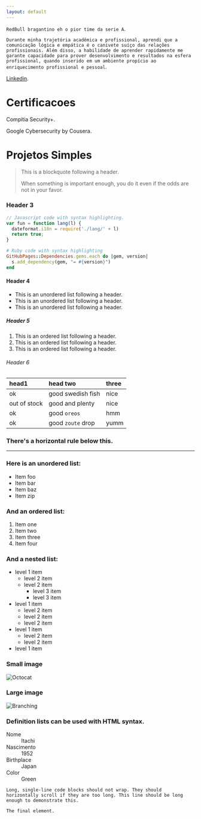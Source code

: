 ```yaml
---
layout: default
---
```


 `RedBull bragantino eh o pior time da serie A`.

`Durante minha trajetória acadêmica e profissional, aprendi que a comunicação lógica e empática é o canivete suíço das relações profissionais. Além disso, a habilidade de aprender rapidamente me garante capacidade para prover desenvolvimento e resultados na esfera profissional, quando inserido em um ambiente propício ao enriquecimento profissional e pessoal`.

[Linkedin]((https://www.linkedin.com/in/caio-sousa-perez-32b567308/)).

# Certificacoes

Compitia Security+.

Google Cybersecurity by Cousera.

# Projetos Simples 

> This is a blockquote following a header.
>
> When something is important enough, you do it even if the odds are not in your favor.

### Header 3

```js
// Javascript code with syntax highlighting.
var fun = function lang(l) {
  dateformat.i18n = require('./lang/' + l)
  return true;
}
```

```ruby
# Ruby code with syntax highlighting
GitHubPages::Dependencies.gems.each do |gem, version|
  s.add_dependency(gem, "= #{version}")
end
```

#### Header 4

*   This is an unordered list following a header.
*   This is an unordered list following a header.
*   This is an unordered list following a header.

##### Header 5

1.  This is an ordered list following a header.
2.  This is an ordered list following a header.
3.  This is an ordered list following a header.

###### Header 6

| head1        | head two          | three |
|:-------------|:------------------|:------|
| ok           | good swedish fish | nice  |
| out of stock | good and plenty   | nice  |
| ok           | good `oreos`      | hmm   |
| ok           | good `zoute` drop | yumm  |

### There's a horizontal rule below this.

* * *

### Here is an unordered list:

*   Item foo
*   Item bar
*   Item baz
*   Item zip

### And an ordered list:

1.  Item one
1.  Item two
1.  Item three
1.  Item four

### And a nested list:

- level 1 item
  - level 2 item
  - level 2 item
    - level 3 item
    - level 3 item
- level 1 item
  - level 2 item
  - level 2 item
  - level 2 item
- level 1 item
  - level 2 item
  - level 2 item
- level 1 item

### Small image

![Octocat](https://github.githubassets.com/images/icons/emoji/octocat.png)

### Large image

![Branching]([https://guides.github.com/activities/hello-world/branching.png](https://github.com/ChuCaio/Csec.github.io/blob/main/_images/aadadad.jpg))


### Definition lists can be used with HTML syntax.

<dl>
<dt>Nome</dt>
<dd>Itachi</dd>
<dt>Nascimento</dt>
<dd>1952</dd>
<dt>Birthplace</dt>
<dd>Japan</dd>
<dt>Color</dt>
<dd>Green</dd>
</dl>

```
Long, single-line code blocks should not wrap. They should horizontally scroll if they are too long. This line should be long enough to demonstrate this.
```

```
The final element.
```
